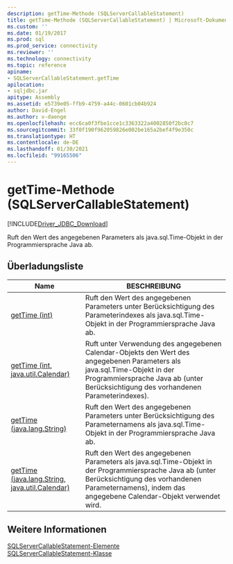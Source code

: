 ```yaml
---
description: getTime-Methode (SQLServerCallableStatement)
title: getTime-Methode (SQLServerCallableStatement) | Microsoft-Dokumentation
ms.custom: ''
ms.date: 01/19/2017
ms.prod: sql
ms.prod_service: connectivity
ms.reviewer: ''
ms.technology: connectivity
ms.topic: reference
apiname:
- SQLServerCallableStatement.getTime
apilocation:
- sqljdbc.jar
apitype: Assembly
ms.assetid: e5739e05-ffb9-4759-a44c-0601cb04b924
author: David-Engel
ms.author: v-daenge
ms.openlocfilehash: ecc6ca0f3fbe1cce1c3363322a4002850f2bc8c7
ms.sourcegitcommit: 33f0f190f962059826e002be165a2bef4f9e350c
ms.translationtype: HT
ms.contentlocale: de-DE
ms.lasthandoff: 01/30/2021
ms.locfileid: "99165506"
---
```

# <a name="gettime-method-sqlservercallablestatement"></a>getTime-Methode (SQLServerCallableStatement)
[!INCLUDE[Driver_JDBC_Download](../../../includes/driver_jdbc_download.md)]

  Ruft den Wert des angegebenen Parameters als java.sql.Time-Objekt in der Programmiersprache Java ab.  
  
## <a name="overload-list"></a>Überladungsliste  
  
|Name|BESCHREIBUNG|  
|----------|-----------------|  
|[getTime (int)](../../../connect/jdbc/reference/gettime-method-int.md)|Ruft den Wert des angegebenen Parameters unter Berücksichtigung des Parameterindexes als java.sql.Time-Objekt in der Programmiersprache Java ab.|  
|[getTime (int, java.util.Calendar)](../../../connect/jdbc/reference/gettime-method-int-java-util-calendar.md)|Ruft unter Verwendung des angegebenen Calendar-Objekts den Wert des angegebenen Parameters als java.sql.Time-Objekt in der Programmiersprache Java ab (unter Berücksichtigung des vorhandenen Parameterindexes).|  
|[getTime (java.lang.String)](../../../connect/jdbc/reference/gettime-method-java-lang-string.md)|Ruft den Wert des angegebenen Parameters unter Berücksichtigung des Parameternamens als java.sql.Time-Objekt in der Programmiersprache Java ab.|  
|[getTime (java.lang.String, java.util.Calendar)](../../../connect/jdbc/reference/gettime-method-java-lang-string-java-util-calendar.md)|Ruft den Wert des angegebenen Parameters als java.sql.Time-Objekt in der Programmiersprache Java ab (unter Berücksichtigung des vorhandenen Parameternamens), indem das angegebene Calendar-Objekt verwendet wird.|  
  
## <a name="see-also"></a>Weitere Informationen  
 [SQLServerCallableStatement-Elemente](../../../connect/jdbc/reference/sqlservercallablestatement-members.md)   
 [SQLServerCallableStatement-Klasse](../../../connect/jdbc/reference/sqlservercallablestatement-class.md)  
  
  
